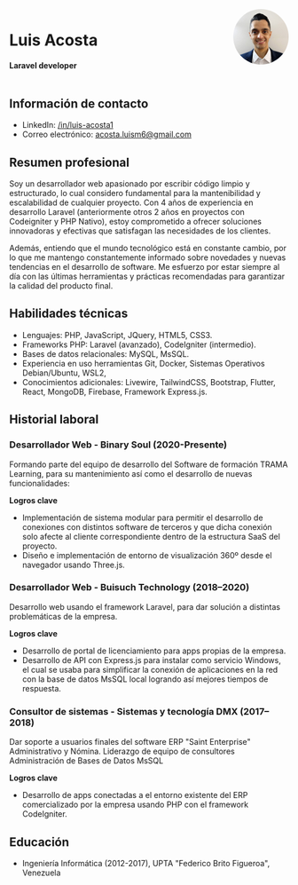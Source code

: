 <div style="display: flex; justify-content: space-between;">
  <div>
    <h1>Luis Acosta</h1>
    <h4>Laravel developer</h4>
  </div>
  <img src="img/profile.jpeg" alt="Profile Picture" 
  style="width:100px;height:100px;border-radius:50%;"/>
</div>

## Información de contacto
- LinkedIn: [/in/luis-acosta1](https://www.linkedin.com/in/luis-acosta1/) 
- Correo electrónico: acosta.luism6@gmail.com

## Resumen profesional
Soy un desarrollador web apasionado por escribir código limpio y estructurado, lo cual considero fundamental para la mantenibilidad y escalabilidad de cualquier proyecto. Con 4 años de experiencia en desarrollo Laravel (anteriormente otros 2 años en proyectos con Codeigniter y PHP Nativo), estoy comprometido a ofrecer soluciones innovadoras y efectivas que satisfagan las necesidades de los clientes.

Además, entiendo que el mundo tecnológico está en constante cambio, por lo que me mantengo constantemente informado sobre novedades y nuevas tendencias en el desarrollo de software. Me esfuerzo por estar siempre al día con las últimas herramientas y prácticas recomendadas para garantizar la calidad del producto final.

## Habilidades técnicas
- Lenguajes: PHP, JavaScript, JQuery, HTML5, CSS3.
- Frameworks PHP: Laravel (avanzado), CodeIgniter (intermedio).
- Bases de datos relacionales: MySQL, MsSQL.
- Experiencia en uso herramientas Git, Docker, Sistemas Operativos Debian/Ubuntu, WSL2, 
- Conocimientos adicionales: Livewire, TailwindCSS, Bootstrap, Flutter, React, MongoDB, Firebase, Framework Express.js.

## Historial laboral

### Desarrollador Web - Binary Soul (2020-Presente)
Formando parte del equipo de desarrollo del Software de formación TRAMA Learning, para su mantenimiento así como el desarrollo de nuevas funcionalidades:
 
**Logros clave**
 - Implementación de sistema modular para permitir el desarrollo de conexiones con distintos software de terceros y que dicha conexión solo afecte al cliente correspondiente dentro de la estructura SaaS del proyecto.
 - Diseño e implementación de entorno de visualización 360º desde el navegador usando Three.js.

### Desarrollador Web - Buisuch Technology (2018–2020)
Desarrollo web usando el framework Laravel, para dar solución a distintas problemáticas de la empresa.
 
**Logros clave**
 - Desarrollo de portal de licenciamiento para apps propias de la empresa.
 - Desarrollo de API con Express.js para instalar como servicio Windows, el cual se usaba para simplificar la conexión de aplicaciones en la red con la base de datos MsSQL local logrando así mejores tiempos de respuesta.

### Consultor de sistemas - Sistemas y tecnología DMX (2017–2018)
Dar soporte a usuarios finales del software ERP "Saint Enterprise" Administrativo y Nómina.
Liderazgo de equipo de consultores 
Administración de Bases de Datos MsSQL

**Logros clave**
 - Desarrollo de apps conectadas a el entorno existente del ERP comercializado por la empresa usando PHP con el framework CodeIgniter.

## Educación
- Ingeniería Informática (2012-2017), UPTA "Federico Brito Figueroa", Venezuela